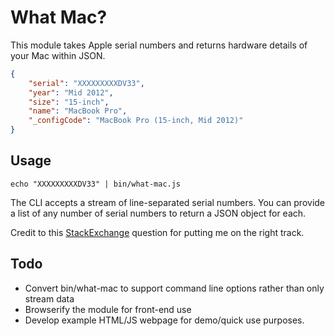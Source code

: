 # What Mac?

This module takes Apple serial numbers and returns hardware details of your Mac within JSON.

```json
{
    "serial": "XXXXXXXXXDV33",
    "year": "Mid 2012",
    "size": "15-inch",
    "name": "MacBook Pro",
    "_configCode": "MacBook Pro (15-inch, Mid 2012)"
}
```

## Usage

```
echo "XXXXXXXXXDV33" | bin/what-mac.js
```

The CLI accepts a stream of line-separated serial numbers. You can provide a list of any number of serial numbers to return a JSON object for each.

Credit to this [StackExchange](http://apple.stackexchange.com/questions/98080/can-a-macs-model-year-be-determined-via-terminal-command) question for putting me on the right track.

## Todo

- Convert bin/what-mac to support command line options rather than only stream data
- Browserify the module for front-end use
- Develop example HTML/JS webpage for demo/quick use purposes.
